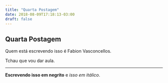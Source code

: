 ```yaml
---
title: "Quarta Postagem"
date: 2018-08-09T17:18:13-03:00
draft: false
---
```


## Quarta Postagem

Quem está escrevendo isso é Fabion Vasconcellos.

Tchau que vou dar aula.

-----

**Escrevendo isso em negrito** e *isso em itálico*.
